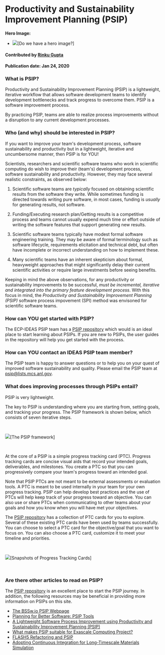 # Productivity and Sustainability Improvement Planning (PSIP)
 
**Hero Image:**

 - <img src='https://github.com/betterscientificsoftware/images/raw/master/Blog_0120_PSIP_logo_tmp.png' />[Do we have a hero image?]
 
#### Contributed by [Rinku Gupta](https://github.com/rinkug)
#### Publication date: Jan 24, 2020


### What is PSIP?

Productivity and Sustainability Improvement Planning (PSIP) is a lightweight, iterative workflow that allows software development teams to identify development bottlenecks and track progress to overcome them. PSIP is a software improvement process.

By practicing PSIP, teams are able to realize process improvements without a disruption to any current development processes. 

### Who (and why) should be interested in PSIP?

If you want to improve your team's development process, software sustainability and productivity but in a lightweight, iterative and uncumbersome manner, then PSIP is for YOU!

Scientists, researchers and scientific software teams who work in scientific computing do wish to improve their (team's) development process, software sustainability and productivity. However, they may face several realistic constraints, as observed below: 

1.  Scientific software teams are *typically* focused on obtaining scientific results from the software they write. While sometimes funding is directed towards writing pure software, in most cases, funding is *usually* for generating results, not software. 

2. Funding/Executing research plan/Getting results is a competitive process and teams cannot usually expend much time or effort outside of writing the software features that support generating new results. 

3. Scientific software teams typically have modest formal software engineering training. They may be aware of formal terminology such as software lifecycle, requirements elicitation and technical debt, but often have incomplete or incorrect understanding on how to implement these.

4. Many scientific teams have an inherent skepticism about formal, heavyweight approaches that might significantly delay their current scientific activities or require large investments before seeing benefits.

Keeping in mind the above observations, for any productivity or sustainability improvements to be successful, *must be incremental, iterative and integrated into the primary feature development process*. With this focus in mind, the *Productivity and Sustainability Improvement Planning (PSIP)* software process impovement (SPI) method was envisoned for scientific software teams.


### How can YOU get started with PSIP?

The ECP-IDEAS PSIP team has a [PSIP repository](https://github.com/bssw-psip/practice-guides/blob/master/README.md) which would is an ideal place to start learning about PSIPs. If you are new to PSIPs, the user guides in the repository will help you get started with the process.


### How can YOU contact an IDEAS PSIP team member?

The PSIP team is happy to answer questions or to help you on your quest of improved software sustainability and quality. Please email the PSIP team at [psip@lists.mcs.anl.gov](psip@lists.mcs.anl.gov).


### What does improving processes through PSIPs entail?

PSIP is very lightweight. 

The key to PSIP is understanding where you are starting from, setting goals, and tracking your progress. The PSIP framework is shown below, which consists of seven iterative steps.

<br>

<img src='https://github.com/betterscientificsoftware/images/raw/master/Blog_0120_PSIP_Framework.png' class='page lightbox'/>[The PSIP framework]

<br>

At the core of a PSIP is a simple progress tracking card (PTC). Progress tracking cards are concise visual aids that record your intended goals, deliverables, and milestones. You create a PTC so that you can progressively compare your team's progress toward an intended goal. 

Note that PSIP PTCs are not meant to be external assessments or evaluation tools. A PTC is meant to be used internally in your team for your own progress tracking. PSIP can help develop best practices and the use of PTCs will help keep track of your progress toward an objective. You can also use or share PTCs when communicating to other teams about your goals and how you know when you will have met your objectives.

The [PSIP repository](https://github.com/bssw-psip/practice-guides/blob/master/README.md) has a collection of PTC cards for you to explore. Several of these existing PTC cards have been used by teams successfully. You can choose to select a PTC card for the objective/goal that you want to focus on. You can also choose a PTC card, customize it to meet your timeline and priorities. 

<br>

<img src='https://github.com/betterscientificsoftware/images/raw/master/Blog_0120_PTCCards.png' class='page lightbox'/>[Snapshots of Progress Tracking Cards]

<br>



### Are there other articles to read on PSIP?
The [PSIP repository](https://github.com/bssw-psip/practice-guides/blob/master/README.md) is an excellent place to start the PSIP journey. In addition, the following resources may be beneficial in providing more information on PSIPs on this site.

- [The BSSw.io PSIP Webpage](https://bssw.io/psip)
- [Planning for Better Software: PSIP Tools](https://bssw.io/items/planning-for-better-software-psip-tools)
- [A Lightweight Software Process Improvement using Productivity and Sustainability Improvement Planning (PSIP)](https://bssw.io/items/a-lightweight-software-process-improvement-using-productivity-and-sustainability-improvement-planning-psip)
- [What makes PSIP suitable for Exascale Computing Project?](https://bssw.io/items/what-makes-psip-suitable-for-exascale-computing-project)
- [FLASH5 Refactoring and PSIP](https://bssw.io/blog_posts/flash5-refactoring-and-psip)
- [Adopting Continuous Integration for Long-Timescale Materials Simulation](https://bssw.io/blog_posts/adopting-continuous-integration-for-long-timescale-materials-simulation)


<!---
Publish: no
RSS update: 2020-02-02
Categories: planning, development, reliability
Topics: software process improvement, refactoring, testing
Tags: bssw-blog-article
Level: 2
Prerequisites: default
Aggregate: none
--->

